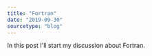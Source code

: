 ```yaml
---
title: "Fortran"
date: "2019-09-30"
sourcetype: "blog"
---
```


In this post I'll start my discussion about Fortran.